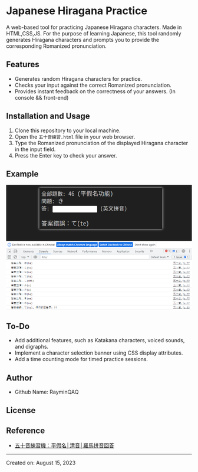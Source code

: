 # Japanese Hiragana Practice

A web-based tool for practicing Japanese Hiragana characters. Made in HTML,CSS,JS. For the purpose of learning Japanese, this tool randomly generates Hiragana characters and prompts you to provide the corresponding Romanized pronunciation.

## Features

- Generates random Hiragana characters for practice.
- Checks your input against the correct Romanized pronunciation.
- Provides instant feedback on the correctness of your answers. (In console && front-end)

## Installation and Usage

1. Clone this repository to your local machine.
2. Open the `五十音練習.html` file in your web browser.
3. Type the Romanized pronunciation of the displayed Hiragana character in the input field.
4. Press the Enter key to check your answer.

## Example
![示例圖片](https://github.com/RayminQAQ/Japanese-Learning-Tools/blob/main/demo/example_Ver01.png?raw=true)

## To-Do

- Add additional features, such as Katakana characters, voiced sounds, and digraphs.
- Implement a character selection banner using CSS display attributes.
- Add a time counting mode for timed practice sessions.

## Author

- Github Name: RayminQAQ

## License

## Reference

- [五十音練習機：平假名│清音│羅馬拼音回答](https://www.sigure.tw/quiz/practice/50/hira-seion-roma.php)

---

Created on: August 15, 2023
